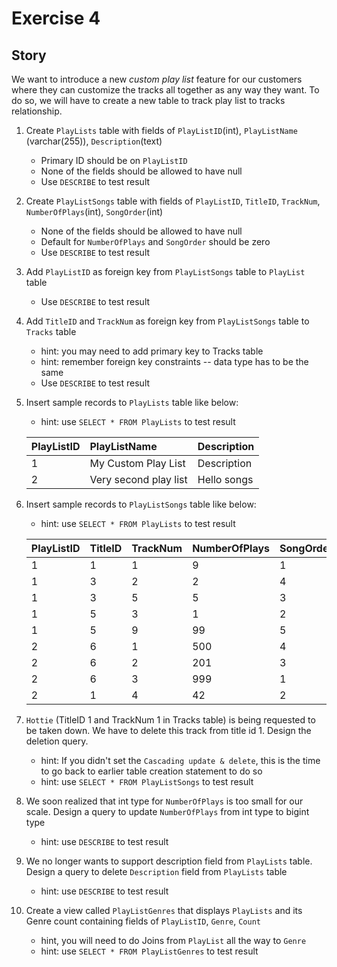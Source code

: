 # Exercise 4

## Story

We want to introduce a new *custom play list* feature for our customers where
they can customize the tracks all together as any way they want. To do so, we will
have to create a new table to track play list to tracks relationship.

1. Create `PlayLists` table with fields of `PlayListID`(int), `PlayListName` (varchar(255)), `Description`(text)
    * Primary ID should be on `PlayListID`
    * None of the fields should be allowed to have null
    * Use `DESCRIBE` to test result
2. Create `PlayListSongs` table with fields of `PlayListID`, `TitleID`, `TrackNum`, `NumberOfPlays`(int), `SongOrder`(int)
    * None of the fields should be allowed to have null
    * Default for `NumberOfPlays` and `SongOrder` should be zero
    * Use `DESCRIBE` to test result
3. Add `PlayListID` as foreign key from `PlayListSongs` table to `PlayList` table
    * Use `DESCRIBE` to test result
4. Add `TitleID` and `TrackNum` as foreign key from `PlayListSongs` table to `Tracks` table
    * hint: you may need to add primary key to Tracks table
    * hint: remember foreign key constraints -- data type has to be the same
    * Use `DESCRIBE` to test result
5. Insert sample records to `PlayLists` table like below:
    * hint: use `SELECT * FROM PlayLists` to test result
    
    | PlayListID | PlayListName | Description |
    | :-- | :-- | :-- |
    | 1 | My Custom Play List | Description |
    | 2 | Very second play list | Hello songs |
6. Insert sample records to `PlayListSongs` table like below:
    * hint: use `SELECT * FROM PlayLists` to test result
    
    | PlayListID | TitleID | TrackNum | NumberOfPlays | SongOrder |
    | :-- | :-- | :-- | :-- | :-- |
    | 1 | 1 | 1 | 9 | 1 |
    | 1 | 3 | 2 | 2 | 4 |
    | 1 | 3 | 5 | 5 | 3 |
    | 1 | 5 | 3 | 1 | 2 |
    | 1 | 5 | 9 | 99 | 5 |
    | 2 | 6 | 1 | 500 | 4 |
    | 2 | 6 | 2 | 201 | 3 |
    | 2 | 6 | 3 | 999 | 1 |
    | 2 | 1 | 4 | 42 | 2 |
7. `Hottie` (TitleID 1 and TrackNum 1 in Tracks table) is being requested to be taken down. We have to delete this track from title id 1. Design the deletion query.
    * hint: If you didn't set the `Cascading update & delete`, this is the time to go back to earlier table creation statement to do so
    * hint: use `SELECT * FROM PlayListSongs` to test result
8. We soon realized that int type for `NumberOfPlays` is too small for our scale. Design a query to update `NumberOfPlays` from int type to bigint type
    * hint: use `DESCRIBE` to test result
9. We no longer wants to support description field from `PlayLists` table. Design a query to delete `Description` field from `PlayLists` table
    * hint: use `DESCRIBE` to test result
10. Create a view called `PlayListGenres` that displays `PlayLists` and its Genre count containing fields of `PlayListID`, `Genre`, `Count`
    * hint, you will need to do Joins from `PlayList` all the way to `Genre`
    * hint: use `SELECT * FROM PlayListGenres` to test result
